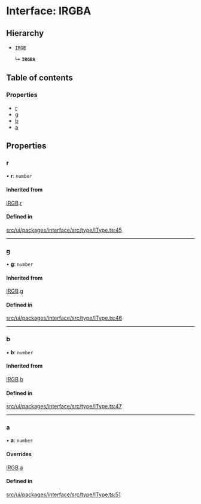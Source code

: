 # Interface: IRGBA

## Hierarchy

- [`IRGB`](IRGB.md)

  ↳ **`IRGBA`**

## Table of contents

### Properties

- [r](IRGBA.md#r)
- [g](IRGBA.md#g)
- [b](IRGBA.md#b)
- [a](IRGBA.md#a)

## Properties

### r

• **r**: `number`

#### Inherited from

[IRGB](IRGB.md).[r](IRGB.md#r)

#### Defined in

[src/ui/packages/interface/src/type/IType.ts:45](https://github.com/leaferjs/leafer-ui/blob/60106e52e15189ef407f949c7d78e5668e97d1c6/packages/interface/src/type/IType.ts#L45)

___

### g

• **g**: `number`

#### Inherited from

[IRGB](IRGB.md).[g](IRGB.md#g)

#### Defined in

[src/ui/packages/interface/src/type/IType.ts:46](https://github.com/leaferjs/leafer-ui/blob/60106e52e15189ef407f949c7d78e5668e97d1c6/packages/interface/src/type/IType.ts#L46)

___

### b

• **b**: `number`

#### Inherited from

[IRGB](IRGB.md).[b](IRGB.md#b)

#### Defined in

[src/ui/packages/interface/src/type/IType.ts:47](https://github.com/leaferjs/leafer-ui/blob/60106e52e15189ef407f949c7d78e5668e97d1c6/packages/interface/src/type/IType.ts#L47)

___

### a

• **a**: `number`

#### Overrides

[IRGB](IRGB.md).[a](IRGB.md#a)

#### Defined in

[src/ui/packages/interface/src/type/IType.ts:51](https://github.com/leaferjs/leafer-ui/blob/60106e52e15189ef407f949c7d78e5668e97d1c6/packages/interface/src/type/IType.ts#L51)
